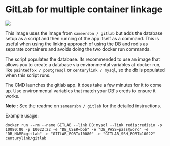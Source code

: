 GitLab for multiple container linkage
=============
[![](https://badge.imagelayers.io/centurylink/gitlab.svg)](https://imagelayers.io/?images=centurylink/gitlab:latest 'Get your own badge on imagelayers.io')

This image uses the image from `sameersbn / gitlab` but adds the database setup as a script and then running of the app itself as a command. This is useful when using the linking approach of using the DB and redis as separate containers and avoids doing the two docker run commands.

The script populates the database. Its recommended to use an image that allows you to create a database via environmental variables at docker run, like `paintedfox / postgresql` or `centurylink / mysql`, so the db is populated when this script runs.

The CMD launches the gitlab app. It does take a few minutes for it to come up. Use environmental variables that match your DB's creds to ensure it works. 

__Note__ : See the readme on `sameersbn / gitlab` for the detailed instructions.

Example usage:

`docker run --rm --name GITLAB --link DB:mysql --link redis:redisio -p 10080:80 -p 10022:22 -e "DB_USER=bob" -e "DB_PASS=pass@word" -e "DB_NAME=gitlab" -e "GITLAB_PORT=10080" -e "GITLAB_SSH_PORT=10022" centurylink/gitlab`
